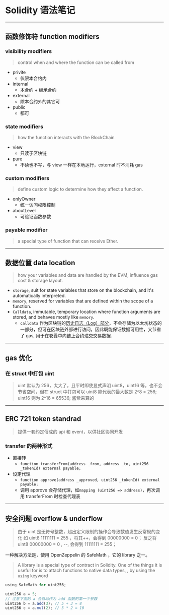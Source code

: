 # Solidity 语法笔记

---

## 函数修饰符 function modifiers

### visibility modifiers

> control when and where the function can be called from

- privite
  - 仅限本合约内
- internal
  - 本合约 + 继承合约
- external
  - 除本合约外的其它可
- public
  - 都可

### state modifiers

> how the function interacts with the BlockChain

- view
  - 只读于区块链
- pure
  - 不读也不写，与 view 一样在本地运行，external 时不消耗 gas

### custom modifiers

> define custom logic to determine how they affect a function.

- onlyOwner
  - 统一访问权限控制
- aboutLevel
  - 可验证函数参数

### payable modifier

> a special type of function that can receive Ether.

---

## 数据位置 data location

> how your variables and data are handled by the EVM, influence gas cost & storage layout.

- `storage`, suit for state variables that store on the blockchain, and it's automatically interpreted.
- `memory`, reserved for variables that are defined within the scope of a function.
- `Calldata`, immutable, temporary location where function arguments are stored, and behaves mostly like `memory`.
  - `calldata` 作为区块链的[历史日志（Log）部分](https://docs.soliditylang.org/en/latest/introduction-to-smart-contracts.html#logs)，不会存储为以太坊状态的一部分，但可在区块链外部进行访问，因此既能保证数据可用性，又节省了 gas, 用于在卷叠中向链上合约递交交易数据.

---

## gas 优化

### 在 struct 中打包 uint

> uint 默认为 256，太大了，且平时即使显式声明 uint8，uint16 等，也不会节省空间，但在 struct 中打包可以
> uint8 能代表的最大数是 2^8 = 256; uint16 则为 2^16 = 65536; 酱紫来算的

---

## ERC 721 token standrad

> 提供一套约定俗成的 api 和 event，以供社区协同开发

### transfer 的两种形式

- 直接转
  - `function transferFrom(address _from, address _to, uint256 _tokenId) external payable;`
- 设定代理
  - `function approve(address _approved, uint256 _tokenId) external payable;`
  - 调用 approve 会存储代理，如`mapping (uint256 => address)`，再次调用 transferFrom 时检查代理表

---

## 安全问题 overflow & underflow

> 由于 uint 是无符号整数，超出定义限制的操作会导致数值发生反常规的变化
> 如 uint8 11111111 = 255 ，将其++，会得到 00000000 = 0；
> 反之将 uint8 00000000 = 0 , --, 会得到 11111111 = 255；

一种解决方法是，使用 OpenZeppelin 的 SafeMath ，它的 library 之一。

> A library is a special type of contract in Solidity. One of the things it is useful for is to attach functions to native data types, , by using the `using` keyword

```typescript
using SafeMath for uint256;

uint256 a = 5;
// 注意下面的 a 会自动作为 add 函数的第一个参数
uint256 b = a.add(3); // 5 + 3 = 8
uint256 c = a.mul(2); // 5 * 2 = 10
```
